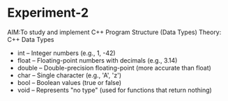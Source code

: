 # Experiment-2
AIM:To study and implement C++ Program Structure (Data Types)
Theory:
C++ Data Types
- int – Integer numbers (e.g., 1, -42)
- float – Floating-point numbers with decimals (e.g., 3.14)
- double – Double-precision floating-point (more accurate than float)
- char – Single character (e.g., 'A', 'z')
- bool – Boolean values (true or false)
- void – Represents "no type" (used for functions that return nothing)
